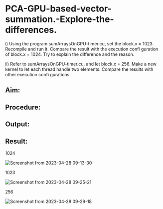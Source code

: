 # PCA-GPU-based-vector-summation.-Explore-the-differences.
i) Using the program sumArraysOnGPU-timer.cu, set the block.x = 1023. Recompile and run it. Compare the result with the execution confi guration of block.x = 1024. Try to explain the difference and the reason.

ii) Refer to sumArraysOnGPU-timer.cu, and let block.x = 256. Make a new kernel to let each thread handle two elements. Compare the results with other execution confi gurations.
## Aim:

## Procedure:

## Output:

## Result:
1024


![Screenshot from 2023-04-28 09-13-30](https://user-images.githubusercontent.com/94175324/235049538-0c7fef68-dcf5-4109-9492-f34cd6275e00.png)


1023


![Screenshot from 2023-04-28 09-25-21](https://user-images.githubusercontent.com/94175324/235050576-1a2d188a-6c1b-4d9d-8f7e-481000283d52.png)

256

![Screenshot from 2023-04-28 09-29-18](https://user-images.githubusercontent.com/94175324/235051102-d14cf857-5031-43b0-a7ed-98cf1fe7f4d6.png)
